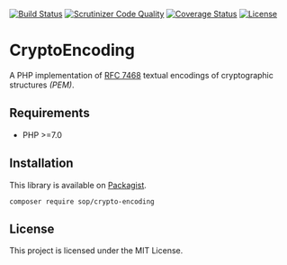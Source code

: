 [![Build Status](https://travis-ci.org/sop/crypto-encoding.svg?branch=master)](https://travis-ci.org/sop/crypto-encoding)
[![Scrutinizer Code Quality](https://scrutinizer-ci.com/g/sop/crypto-encoding/badges/quality-score.png?b=master)](https://scrutinizer-ci.com/g/sop/crypto-encoding/?branch=master)
[![Coverage Status](https://coveralls.io/repos/github/sop/crypto-encoding/badge.svg?branch=master)](https://coveralls.io/github/sop/crypto-encoding?branch=master)
[![License](https://poser.pugx.org/sop/crypto-encoding/license)](https://github.com/sop/crypto-encoding/blob/master/LICENSE)

# CryptoEncoding

A PHP implementation of [RFC 7468](https://tools.ietf.org/html/rfc7468)
textual encodings of cryptographic structures _(PEM)_.

## Requirements

-   PHP >=7.0

## Installation

This library is available on
[Packagist](https://packagist.org/packages/sop/crypto-encoding).

    composer require sop/crypto-encoding

## License

This project is licensed under the MIT License.
